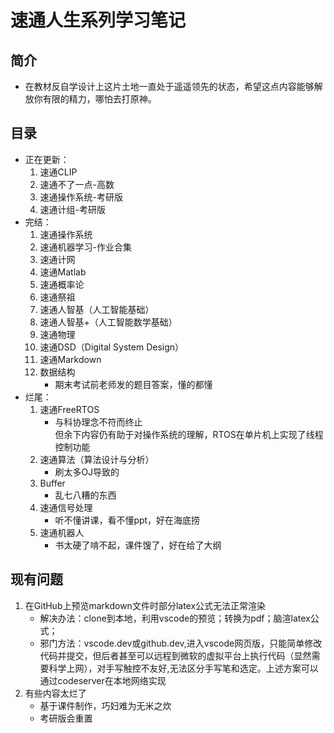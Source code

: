 # 速通人生系列学习笔记
## 简介
* 在教材反自学设计上这片土地一直处于遥遥领先的状态，希望这点内容能够解放你有限的精力，哪怕去打原神。
## 目录
* 正在更新：
    1. 速通CLIP
    1. 速通不了一点-高数
    1. 速通操作系统-考研版
    1. 速通计组-考研版
* 完结：
    1. 速通操作系统
    1. 速通机器学习-作业合集
    1. 速通计网
    1. 速通Matlab
    1. 速通概率论
    1. 速通祭祖
    1. 速通人智基（人工智能基础）
    1. 速通人智基+（人工智能数学基础）
    1. 速通物理
    1. 速通DSD（Digital System Design）
    1. 速通Markdown
    1. 数据结构
        * 期末考试前老师发的题目答案，懂的都懂
* 烂尾：
    1. 速通FreeRTOS
        * 与科协理念不符而终止  
        但余下内容仍有助于对操作系统的理解，RTOS在单片机上实现了线程控制功能
    1. 速通算法（算法设计与分析）
        * 刷太多OJ导致的
    1. Buffer
        * 乱七八糟的东西
    1. 速通信号处理
        * 听不懂讲课，看不懂ppt，好在海底捞
    1. 速通机器人
        * 书太硬了啃不起，课件馊了，好在给了大纲
## 现有问题
1. 在GitHub上预览markdown文件时部分latex公式无法正常渲染
    * 解决办法：clone到本地，利用vscode的预览；转换为pdf；脑渲latex公式；
    * 邪门方法：vscode.dev或github.dev,进入vscode网页版，只能简单修改代码并提交，但后者甚至可以远程到微软的虚拟平台上执行代码（显然需要科学上网），对手写触控不友好,无法区分手写笔和选定。上述方案可以通过codeserver在本地网络实现
1. 有些内容太烂了
    * 基于课件制作，巧妇难为无米之炊
    * 考研版会重置
